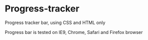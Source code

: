 # Progress-tracker
Progress tracker bar, using CSS and HTML only

Progress bar is tested on IE9, Chrome, Safari and Firefox browser

